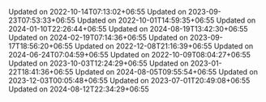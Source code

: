 
Updated on 2022-10-14T07:13:02+06:55
Updated on 2023-09-23T07:53:33+06:55
Updated on 2022-10-01T14:59:35+06:55
Updated on 2024-01-10T22:26:44+06:55
Updated on 2024-08-19T13:42:30+06:55
Updated on 2024-02-19T07:14:36+06:55
Updated on 2023-09-17T18:56:20+06:55
Updated on 2022-12-08T21:16:39+06:55
Updated on 2024-06-24T07:04:59+06:55
Updated on 2022-10-09T08:04:27+06:55
Updated on 2023-10-03T12:24:29+06:55
Updated on 2023-01-22T18:41:36+06:55
Updated on 2024-08-05T09:55:54+06:55
Updated on 2023-12-03T00:05:48+06:55
Updated on 2023-07-01T20:49:08+06:55
Updated on 2024-08-12T22:34:29+06:55
